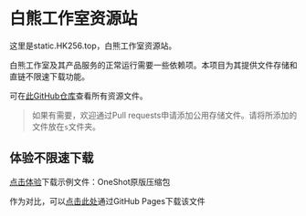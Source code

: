 # 白熊工作室资源站

这里是static.HK256.top，白熊工作室资源站。

白熊工作室及其产品服务的正常运行需要一些依赖项。本项目为其提供文件存储和直链不限速下载功能。

可在[此GitHub仓库](https://github.com/Hakuin123/static)查看所有资源文件。

>如果有需要，欢迎通过Pull requests申请添加公用存储文件。请将所添加的文件放在`s`文件夹。

## 体验不限速下载

[点击体验](https://static.HK256.top/Oneshot%20v1.03%20en.zip)下载示例文件：OneShot原版压缩包

作为对比，可以[点击此处](https://www.HK256.top/static/Oneshot%20v1.03%20en.zip)通过GitHub Pages下载该文件


